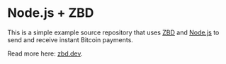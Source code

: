 # Node.js + ZBD

This is a simple example source repository that uses [ZBD](https://zbd.dev) and [Node.js](https://nodejs.org) to send and receive instant Bitcoin payments.

Read more here: [zbd.dev](https://zbd.dev/docs/nodejs-quickstart).
